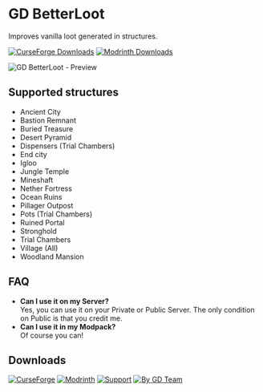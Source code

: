 # GD BetterLoot
Improves vanilla loot generated in structures.

[![CurseForge Downloads](https://img.shields.io/curseforge/dt/1034377?style=for-the-badge&logo=curseforge&labelColor=31485b&color=orange)](https://www.curseforge.com/minecraft/mc-mods/gd-betterloot)
[![Modrinth Downloads](https://img.shields.io/modrinth/dt/gd-betterloot?style=for-the-badge&logo=modrinth&labelColor=31485b&color=green)](https://modrinth.com/datapack/gd-betterloot)

![GD BetterLoot - Preview](https://static.wixstatic.com/media/31958c_7e8bfcb6e7be4ff6a86ff91ba95a2493~mv2.png)

## Supported structures
- Ancient City
- Bastion Remnant
- Buried Treasure
- Desert Pyramid
- Dispensers (Trial Chambers)
- End city
- Igloo
- Jungle Temple
- Mineshaft
- Nether Fortress
- Ocean Ruins
- Pillager Outpost
- Pots (Trial Chambers)
- Ruined Portal
- Stronghold
- Trial Chambers
- Village (All)
- Woodland Mansion

## FAQ
- **Can I use it on my Server?**  
Yes, you can use it on your Private or Public Server.
The only condition on Public is that you credit me.
- **Can I use it in my Modpack?**  
Of course you can!

## Downloads
[![CurseForge](https://wsrv.nl/?url=https%3A%2F%2Fstatic.wixstatic.com%2Fmedia%2F31958c_d5cc885ece8d49b3a8deeb7ab2e3fc94~mv2.png&n=-1)](https://www.curseforge.com/minecraft/mc-mods/gd-betterloot)
[![Modrinth](https://wsrv.nl/?url=https%3A%2F%2Fstatic.wixstatic.com%2Fmedia%2F31958c_ad0c2ea9601f41e3a3460b0fe32a9baf~mv2.png&n=-1)](https://modrinth.com/datapack/gd-betterloot)
[![Support](https://wsrv.nl/?url=https%3A%2F%2Fstatic.wixstatic.com%2Fmedia%2F31958c_dbce65fdcaf54019a8c6178923f73318~mv2.png&n=-1)](https://ko-fi.com/gabrieldja)
[![By GD Team](https://wsrv.nl/?url=https%3A%2F%2Fstatic.wixstatic.com%2Fmedia%2F31958c_b25a9ad87103403f865ed670c32b9884~mv2.png&n=-1)](https://gabrieldjalayer.wixsite.com/gabrieldja-gaming-yt)
